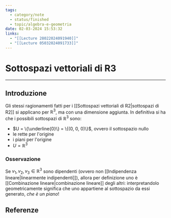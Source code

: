 ```yaml
---
tags:
  - category/note
  - status/finished
  - topic/algebra-e-geometria
date: 02-03-2024 15:53:32
links:
  - "[[Lecture 28022024091940]]"
  - "[[Lecture 05032024091733]]"
---
```

# Sottospazi vettoriali di R3
---
## Introduzione
Gli stessi ragionamenti fatti per i [[Sottospazi vettoriali di R2|sottospazi di R2]] si applicano per $\mathbb{R}^{3}$, ma con una dimensione aggiunta. In definitiva si ha che i possibili sottospazi di $\mathbb{R}^{3}$ sono:
- $U = \{\underline{0}\} = \{(0, 0, 0)\}$, ovvero il sottospazio nullo
- le rette per l'origine
- i piani per l'origine
- $U = \mathbb{R}^{3}$

### Osservazione
Se $v_{1}, v_{2}, v_{3} \in \mathbb{R}^{3}$ sono dipendenti (ovvero non [[Indipendenza lineare|linearmente indipendenti]]), allora per definizione uno è [[Combinazione lineare|combinazione lineare]] degli altri: interpretandolo geometricamente significa che uno appartiene al sottospazio da essi generato, _che è un piano_!

## Referenze